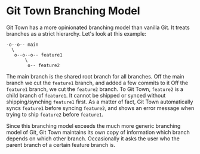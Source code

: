 # Git Town Branching Model

Git Town has a more opinionated branching model than vanilla Git.
It treats branches as a strict hierarchy.
Let's look at this example:

```
-o--o-- main
  \
   o--o--o-- feature1
       \
        o-- feature2
```

The main branch is the shared root branch for all branches.
Off the main branch we cut the `feature1` branch, and added a few commits to it
Off the `feature1` branch, we cut the `feature2` branch.
To Git Town, `feature2` is a child branch of `feature1`.
It cannot be shipped or synced
without shipping/synching `feature1` first.
As a matter of fact, Git Town automatically syncs `feature1` before syncing
`feature2`, and shows an error message when trying to ship `feature2` before
`feature1`.

Since this branching model exceeds the much more generic branching model
of Git, Git Town maintains its own copy of information which branch depends on which
other branch.
Occasionally it asks the user who the parent branch of a certain feature
branch is.
